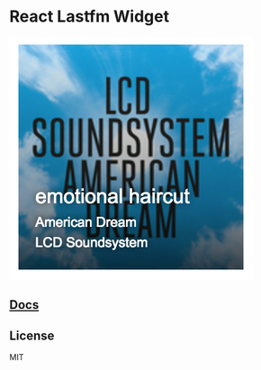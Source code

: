 # React Lastfm Widget

![](screenshot.png)

## [Docs](https://octalmage.github.io/react-lastfm-widget/)

## License

MIT
